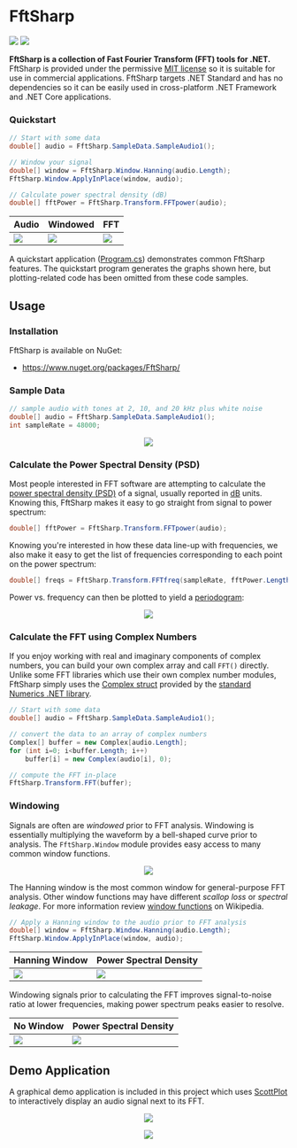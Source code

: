 # FftSharp

[![](https://img.shields.io/azure-devops/build/swharden/swharden/8?label=Build&logo=azure%20pipelines)](https://dev.azure.com/swharden/swharden/_build/latest?definitionId=8&branchName=master)
[![](https://img.shields.io/nuget/v/FftSharp?label=NuGet&logo=nuget)](https://www.nuget.org/packages/FftSharp/)

**FftSharp is a collection of Fast Fourier Transform (FFT) tools for .NET.** FftSharp is provided under the permissive [MIT license](LICENSE) so it is suitable for use in commercial applications. FftSharp targets .NET Standard and has no dependencies so it can be easily used in cross-platform .NET Framework and .NET Core applications.

### Quickstart

```cs
// Start with some data
double[] audio = FftSharp.SampleData.SampleAudio1();

// Window your signal
double[] window = FftSharp.Window.Hanning(audio.Length);
FftSharp.Window.ApplyInPlace(window, audio);

// Calculate power spectral density (dB)
double[] fftPower = FftSharp.Transform.FFTpower(audio);
```

Audio | Windowed | FFT
---|---|---
![](src/FftSharp.Quickstart/output/audio.png)|![](src/FftSharp.Quickstart/output/audio-windowed.png)|![](src/FftSharp.Quickstart/output/fft-windowed.png)

A quickstart application ([Program.cs](src/FftSharp.Quickstart/Program.cs)) demonstrates common FftSharp features. The quickstart program generates the graphs shown here, but plotting-related code has been omitted from these code samples.

## Usage

### Installation

FftSharp is available on NuGet:
* https://www.nuget.org/packages/FftSharp/


### Sample Data

```cs
// sample audio with tones at 2, 10, and 20 kHz plus white noise
double[] audio = FftSharp.SampleData.SampleAudio1();
int sampleRate = 48000;
```

<div align="center">

![](src/FftSharp.Quickstart/output/audio.png)

</div>

### Calculate the Power Spectral Density (PSD)

Most people interested in FFT software are attempting to calculate the [power spectral density (PSD)](https://en.wikipedia.org/wiki/Spectral_density) of a signal, usually reported in [dB](https://en.wikipedia.org/wiki/Decibel) units. Knowing this, FftSharp makes it easy to go straight from signal to power spectrum:

```cs
double[] fftPower = FftSharp.Transform.FFTpower(audio);
```

Knowing you're interested in how these data line-up with frequencies, we also make it easy to get the list of frequencies corresponding to each point on the power spectrum:

```cs
double[] freqs = FftSharp.Transform.FFTfreq(sampleRate, fftPower.Length);
```

Power vs. frequency can then be plotted to yield a [periodogram](https://en.wikipedia.org/wiki/Periodogram):

<div align="center">

![](src/FftSharp.Quickstart/output/fft.png)

</div>

### Calculate the FFT using Complex Numbers

If you enjoy working with real and imaginary components of complex numbers, you can build your own complex array and call `FFT()` directly. Unlike some FFT libraries which use their own complex number modules, FftSharp simply uses the [Complex struct](https://docs.microsoft.com/en-us/dotnet/api/system.numerics.complex) provided by the [standard Numerics .NET library](https://docs.microsoft.com/en-us/dotnet/standard/numerics).

```cs
// Start with some data
double[] audio = FftSharp.SampleData.SampleAudio1();

// convert the data to an array of complex numbers
Complex[] buffer = new Complex[audio.Length];
for (int i=0; i<buffer.Length; i++)
    buffer[i] = new Complex(audio[i], 0);

// compute the FFT in-place
FftSharp.Transform.FFT(buffer);
```

### Windowing

Signals are often are _windowed_ prior to FFT analysis. Windowing is essentially multiplying the waveform by a bell-shaped curve prior to analysis. The `FftSharp.Window` module provides easy access to many common window functions.

<div align="center">

![](src/FftSharp.Quickstart/output/windows.png)

</div>

The Hanning window is the most common window for general-purpose FFT analysis. Other window functions may have different _scallop loss_ or _spectral leakage_. For more information review [window functions](https://en.wikipedia.org/wiki/Window_function) on Wikipedia.

```cs
// Apply a Hanning window to the audio prior to FFT analysis
double[] window = FftSharp.Window.Hanning(audio.Length);
FftSharp.Window.ApplyInPlace(window, audio);
```

Hanning Window | Power Spectral Density
---|---
![](src/FftSharp.Quickstart/output/audio-windowed.png)|![](src/FftSharp.Quickstart/output/fft-windowed.png)

Windowing signals prior to calculating the FFT improves signal-to-noise ratio at lower frequencies, making power spectrum peaks easier to resolve.

No Window | Power Spectral Density
---|---
![](src/FftSharp.Quickstart/output/audio.png)|![](src/FftSharp.Quickstart/output/fft.png)

## Demo Application

A graphical demo application is included in this project which uses [ScottPlot](https://swharden.com/scottplot/) to interactively display an audio signal next to its FFT.

<div align="center">

![](src/FftSharp.Demo/screenshot2.png)

![](dev/screenshot.png)

</div>
